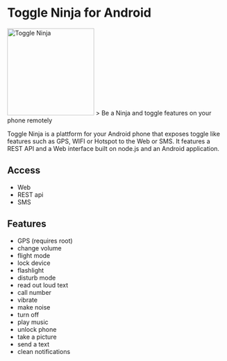 # Toggle Ninja for Android

<img src="https://github.com/abertschi/android-remote-trigger/blob/master/landing/ninja.png" alt="Toggle Ninja" width="200px" align="">
> Be a Ninja and toggle features on your phone remotely

Toggle Ninja is a plattform for your Android phone that exposes toggle like features such as GPS, WIFI or Hotspot to the Web or SMS. It features a REST API and a Web interface built on node.js and an Android application.

## Access
 - Web
 - REST api
 - SMS

## Features

- GPS (requires root)
- change volume
- flight mode
- lock device
- flashlight
- disturb mode
- read out loud text
- call number
- vibrate
- make noise
- turn off
- play music
- unlock phone
- take a picture
- send a text
- clean notifications
